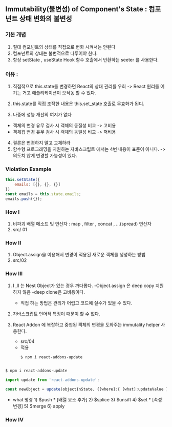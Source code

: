 ## Immutability(불변성) of Component's State :  컴포넌트 상태 변화의 불변성


### 기본 개념

1. 절대 컴포넌트의 상태를 직접으로 변화 시켜서는 안된다
2. 컴포넌트의 상태는 불변적으로 다루어야 한다.
3. 항상 setState , useState Hook 함수 호출에서 반환하는 seeter 를 사용한다.


### 이유 :

1. 직접적으로 this.state를 변경하면 React의 상태 관리를 우회 -> React 원리를 어기는 거고 애플리케이션이 오작동 할 수 있다.

2. this.state를 직접 조작한 내용은 this.set_state 호출로 무효화가 된디.

3. 나중에 성능 개선의 여지가 없다
- 객체의 변경 유무 검사 시 객체의 동질성 비교 -> 고비용
- 객체읩 변경 유무 검사 시 객체의 동일성 비교 -> 저비용

4. 결론은 변경하지 말고 교체하라
5. 함수형 프로그래밍을 지원하는 자바스크립트 에서는 4번 내용이 표준이 아니다. 
   -> 의도치 않게 변경할 가능성이 있다.




### Violation Example
```javascript
this.setState({
    emails: [{}, {}, {}]
})
const emails = this.state.emails;
emails.push({});

```


### How I
1. 비파괴 배열 메소드 및 연산자 : map , filter , concat , ...(spread) 연산자
2. src/ 01


### How II

1. Object.assign을 이용해서 변경이 적용된 새로운 객체를 생성하는 방법
2. src/02

### How III

1. I ,II 는 Nest Object가 있는 경우 까다롭다.
    -Object.assign 은 deep copy 지원 하지 않음
    -deep clone은 고비용이다.
    - 직접 하는 방법은 관리가 어렵고 코드에 실수가 있을 수 있다.

2. 자바스크립트 언어적 특징이 때문이 할 수 없다.
3. React Addon 에 복잡하고 중첩된 객체의 변경을 도와주는 immutality helper 사용한다.
   - src/04
   - 적용
        ```bash
        $ npm i react-addons-update
        ```

```bash 

$ npm i react-addons-update

```

```javascript
import update from 'react-addons-update';

const newObject = update(objectInState, {[where]:{ [what]:updateValue }});

```
   - what 명령
          1) $push * [배열 요소 추가]
          2) $splice
          3) $unsift
          4) $set * [속성 변경]
          5) $merge
          6) apply

### How IV







